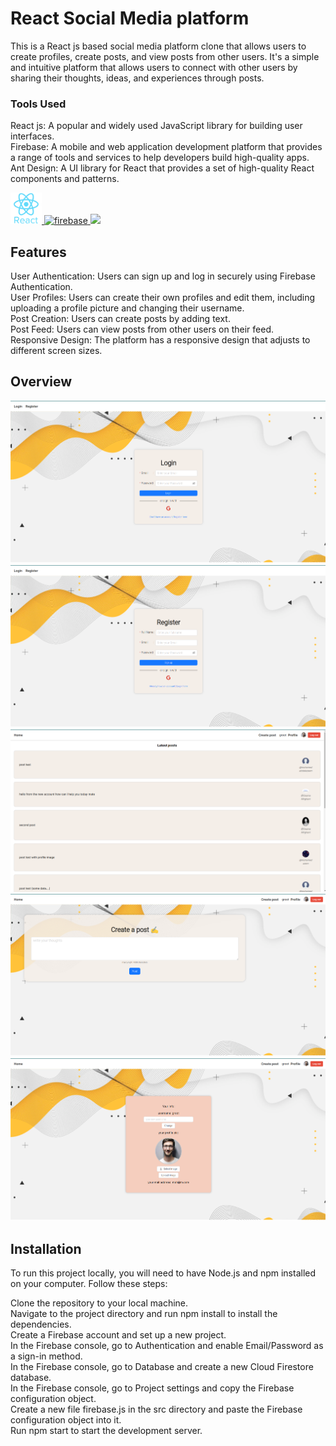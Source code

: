 
# React Social Media platform

This is a React js based social media platform clone that allows users to create profiles, create posts, and view posts from other users. It's a simple and intuitive platform that allows users to connect with other users by sharing their thoughts, ideas, and experiences through posts. 

### Tools Used

React js: A popular and widely used JavaScript library for building user interfaces.<br />
Firebase: A mobile and web application development platform that provides a range of tools and services to help developers build high-quality apps.<br />
Ant Design: A UI library for React that provides a set of high-quality React components and patterns.

</a> <a href="https://reactjs.org/" target="_blank" rel="noreferrer"> <img src="https://raw.githubusercontent.com/devicons/devicon/master/icons/react/react-original-wordmark.svg" alt="react" width="50" height="50"/> </a>
<a href="https://firebase.google.com/" target="_blank" rel="noreferrer"> <img src="https://www.vectorlogo.zone/logos/firebase/firebase-icon.svg" alt="firebase" width="50" height="50"/>
<a href="https://ant.design">
<img width="50" src="https://gw.alipayobjects.com/zos/rmsportal/KDpgvguMpGfqaHPjicRK.svg">
</a>

## Features
User Authentication: Users can sign up and log in securely using Firebase Authentication.<br/>
User Profiles: Users can create their own profiles and edit them, including uploading a profile picture and changing their username.<br/>
Post Creation: Users can create posts by adding text.<br/>
Post Feed: Users can view posts from other users on their feed.<br/>
Responsive Design: The platform has a responsive design that adjusts to different screen sizes.<br/>

## Overview

![App Screenshot](./src/assets/screenshots/Screenshot-login.png)
![App Screenshot](./src/assets/screenshots/Screenshot-register.png)
![App Screenshot](./src/assets/screenshots/Screenshot-home.png)
![App Screenshot](./src/assets/screenshots/Screenshot-post.png)
![App Screenshot](./src/assets/screenshots/Screenshot-profile.png)

## Installation

To run this project locally, you will need to have Node.js and npm installed on your computer. Follow these steps:<br/>

Clone the repository to your local machine.<br/>
Navigate to the project directory and run npm install to install the dependencies.<br/>
Create a Firebase account and set up a new project.<br/>
In the Firebase console, go to Authentication and enable Email/Password as a sign-in method.<br/>
In the Firebase console, go to Database and create a new Cloud Firestore database.<br/>
In the Firebase console, go to Project settings and copy the Firebase configuration object.<br/>
Create a new file firebase.js in the src directory and paste the Firebase configuration object into it.<br/>
Run npm start to start the development server.